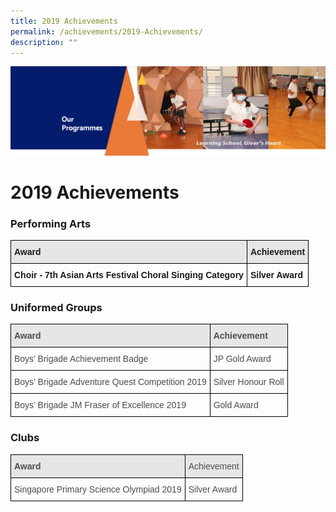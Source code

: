 ```yaml
---
title: 2019 Achievements
permalink: /achievements/2019-Achievements/
description: ""
---
```

![](/images/OurProgrammes.png)

2019 Achievements
=================

### Performing Arts

<style type="text/css">
.tg  {border-collapse:collapse;border-spacing:0;}
.tg td{border-color:black;border-style:solid;border-width:1px;font-family:Arial, sans-serif;font-size:14px;
  overflow:hidden;padding:10px 5px;word-break:normal;}
.tg th{border-color:black;border-style:solid;border-width:1px;font-family:Arial, sans-serif;font-size:14px;
  font-weight:normal;overflow:hidden;padding:10px 5px;word-break:normal;}
.tg .tg-3qhc{background-color:#E6E6E6;font-weight:bold;text-align:left;vertical-align:top}
.tg .tg-yla0{font-weight:bold;text-align:left;vertical-align:middle}
</style>
<table class="tg">
<thead>
  <tr>
    <th class="tg-3qhc">Award</th>
    <th class="tg-3qhc">Achievement</th>
  </tr>
</thead>
<tbody>
  <tr>
    <td class="tg-yla0">Choir - 7th Asian Arts Festival Choral Singing Category</td>
    <td class="tg-yla0"> Silver Award</td>
  </tr>
</tbody>
</table>


### Uniformed Groups

<style type="text/css">
.tg  {border-collapse:collapse;border-spacing:0;}
.tg td{border-color:black;border-style:solid;border-width:1px;font-family:Arial, sans-serif;font-size:14px;
  overflow:hidden;padding:10px 5px;word-break:normal;}
.tg th{border-color:black;border-style:solid;border-width:1px;font-family:Arial, sans-serif;font-size:14px;
  font-weight:normal;overflow:hidden;padding:10px 5px;word-break:normal;}
.tg .tg-a2ei{color:#4C4C4C;text-align:left;vertical-align:middle}
.tg .tg-8nb5{background-color:#E6E6E6;color:#4C4C4C;font-weight:bold;text-align:left;vertical-align:top}
</style>
<table class="tg">
<thead>
  <tr>
    <th class="tg-8nb5">Award</th>
    <th class="tg-8nb5">Achievement</th>
  </tr>
</thead>
<tbody>
  <tr>
    <td class="tg-a2ei">Boys’ Brigade Achievement Badge</td>
    <td class="tg-a2ei">JP Gold Award</td>
  </tr>
  <tr>
    <td class="tg-a2ei">Boys’ Brigade Adventure Quest Competition 2019</td>
    <td class="tg-a2ei"> Silver Honour Roll</td>
  </tr>
  <tr>
    <td class="tg-a2ei">Boys’ Brigade JM Fraser of Excellence 2019</td>
    <td class="tg-a2ei"> Gold Award</td>
  </tr>
</tbody>
</table>


### Clubs

<style type="text/css">
.tg  {border-collapse:collapse;border-spacing:0;}
.tg td{border-color:black;border-style:solid;border-width:1px;font-family:Arial, sans-serif;font-size:14px;
  overflow:hidden;padding:10px 5px;word-break:normal;}
.tg th{border-color:black;border-style:solid;border-width:1px;font-family:Arial, sans-serif;font-size:14px;
  font-weight:normal;overflow:hidden;padding:10px 5px;word-break:normal;}
.tg .tg-a2ei{color:#4C4C4C;text-align:left;vertical-align:middle}
.tg .tg-m5zk{background-color:#E6E6E6;color:#4C4C4C;text-align:left;vertical-align:middle}
.tg .tg-8nb5{background-color:#E6E6E6;color:#4C4C4C;font-weight:bold;text-align:left;vertical-align:top}
</style>
<table class="tg">
<thead>
  <tr>
    <th class="tg-8nb5">Award<br></th>
    <th class="tg-m5zk">Achievement</th>
  </tr>
</thead>
<tbody>
  <tr>
    <td class="tg-a2ei">Singapore Primary Science Olympiad 2019</td>
    <td class="tg-a2ei">Silver Award</td>
  </tr>
</tbody>
</table>